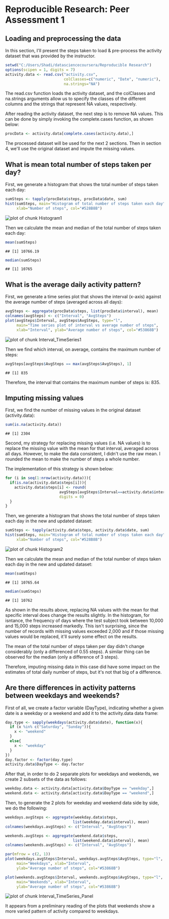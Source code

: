 # Reproducible Research: Peer Assessment 1


## Loading and preprocessing the data
In this section, I'll present the steps taken to load & pre-process the activity dataset that was provided by the instructor.


```r
setwd("C:/Users/Shadi/datasciencecoursera/Reproducible Research")
options(scipen = 1, digits = 7)
activity.data <- read.csv("activity.csv", 
                          colClasses=c("numeric", "Date", "numeric"), 
                          na.strings="NA")
```

The read.csv function loads the activity dataset, and the colClasses and na.strings arguments allow us to specify the classes of the different columns and the strings that represent NA values, respectively.

After reading the activity dataset, the next step is to remove NA values. This can be done by simply invoking the complete.cases function, as shown below:


```r
procData <- activity.data[complete.cases(activity.data),]
```

The processed dataset will be used for the next 2 sections. Then in section 4, we'll use the original dataset and impute the missing values. 

## What is mean total number of steps taken per day?

First, we generate a histogram that shows the total number of steps taken each day:


```r
sumSteps <- tapply(procData$steps, procData$date, sum)
hist(sumSteps, main="Histogram of total number of steps taken each day", 
     xlab="Number of steps", col="#528B8B")
```

![plot of chunk Histogram1](figure/Histogram1.png) 

Then we calculate the mean and median of the total number of steps taken each day:


```r
mean(sumSteps)
```

```
## [1] 10766.19
```

```r
median(sumSteps)
```

```
## [1] 10765
```

## What is the average daily activity pattern?

First, we generate a time series plot that shows the interval (x-axis) against the average number of steps (averaged across all days):


```r
avgSteps <- aggregate(procData$steps, list(procData$interval), mean)
colnames(avgSteps) <- c("Interval", "AvgSteps")
plot(avgSteps$Interval, avgSteps$AvgSteps, type="l", 
     main="Time series plot of interval vs average number of steps", 
     xlab="Interval", ylab="Average number of steps", col="#53868B")
```

![plot of chunk Interval_TimeSeries1](figure/Interval_TimeSeries1.png) 

Then we find which interval, on average, contains the maximum number of steps:


```r
avgSteps[avgSteps$AvgSteps == max(avgSteps$AvgSteps), 1]
```

```
## [1] 835
```

Therefore, the interval that contains the maximum number of steps is: 835.

## Imputing missing values

First, we find the number of missing values in the original dataset (activity.data):


```r
sum(is.na(activity.data))
```

```
## [1] 2304
```

Second, my strategy for replacing missing values (i.e. NA values) is to replace the missing value with the mean for that interval, averaged across all days. However, to make the data consistent, I didn't use the raw mean. I rounded the mean to make the number of steps a whole number. 

The implementation of this strategy is shown below: 


```r
for (i in seq(1:nrow(activity.data))){
  if(is.na(activity.data$steps[i])){
    activity.data$steps[i] <- round(
                        avgSteps[avgSteps$Interval==activity.data$interval[i],2], 
                        digits = 0)
  }
}
```

Then, we generate a histogram that shows the total number of steps taken each day in the new and updated dataset:


```r
sumSteps <- tapply(activity.data$steps, activity.data$date, sum)
hist(sumSteps, main="Histogram of total number of steps taken each day", 
     xlab="Number of steps", col="#528B8B")
```

![plot of chunk Histogram2](figure/Histogram2.png) 

Then we calculate the mean and median of the total number of steps taken each day in the new and updated dataset:


```r
mean(sumSteps)
```

```
## [1] 10765.64
```

```r
median(sumSteps)
```

```
## [1] 10762
```

As shown in the results above, replacing NA values with the mean for that specific interval does change the results slightly. In the histogram, for isntance, the frequency of days where the test subject took between 10,000 and 15,000 steps increased markedly. This isn't surprising, since the number of records with missing values exceeded 2,000 and if those missing values would be replaced, it'll surely some effect on the results. 

The mean of the total number of steps taken per day didn't change considerably (only a differenced of 0.55 steps). A similar thing can be observed for the median (only a difference of 3 steps).

Therefore, imputing missing data in this case did have some impact on the estimates of total daily number of steps, but it's not that big of a difference.

## Are there differences in activity patterns between weekdays and weekends?

First of all, we create a factor variable (DayType), indicating whether a given date is a weekday or a weekend and add it to the activity.data data frame:


```r
day.type <- sapply(weekdays(activity.data$date), function(x){
  if (x %in% c("Saturday", "Sunday")){
    x <- "weekend"
  }
  else{
    x <- "weekday"
  }
})
day.factor <- factor(day.type)
activity.data$DayType <- day.factor
```

After that, in order to do 2 separate plots for weekdays and weekends, we create 2 subsets of the data as follows: 


```r
weekday.data <- activity.data[activity.data$DayType == "weekday",]
weekend.data <- activity.data[activity.data$DayType == "weekend",]
```

Then, to generate the 2 plots for weekday and weekend data side by side, we do the following: 


```r
weekdays.avgSteps <- aggregate(weekday.data$steps, 
                              list(weekday.data$interval), mean)
colnames(weekdays.avgSteps) <- c("Interval", "AvgSteps")

weekends.avgSteps <- aggregate(weekend.data$steps, 
                              list(weekend.data$interval), mean)
colnames(weekends.avgSteps) <- c("Interval", "AvgSteps")

par(mfrow = c(2, 1))
plot(weekdays.avgSteps$Interval, weekdays.avgSteps$AvgSteps, type="l", 
     main="Weekdays", xlab="Interval", 
     ylab="Average number of steps", col="#53868B")

plot(weekends.avgSteps$Interval, weekends.avgSteps$AvgSteps, type="l", 
     main="Weekends", xlab="Interval", 
     ylab="Average number of steps", col="#53868B")
```

![plot of chunk Interval_TimeSeries_Panel](figure/Interval_TimeSeries_Panel.png) 

It appears from a preliminary reading of the plots that weekends show a more varied pattern of activity compared to weekdays. 
